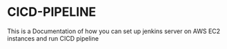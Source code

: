 # CICD-PIPELINE
This is a Documentation of how you can set up jenkins server on AWS EC2 instances and run CICD pipeline

